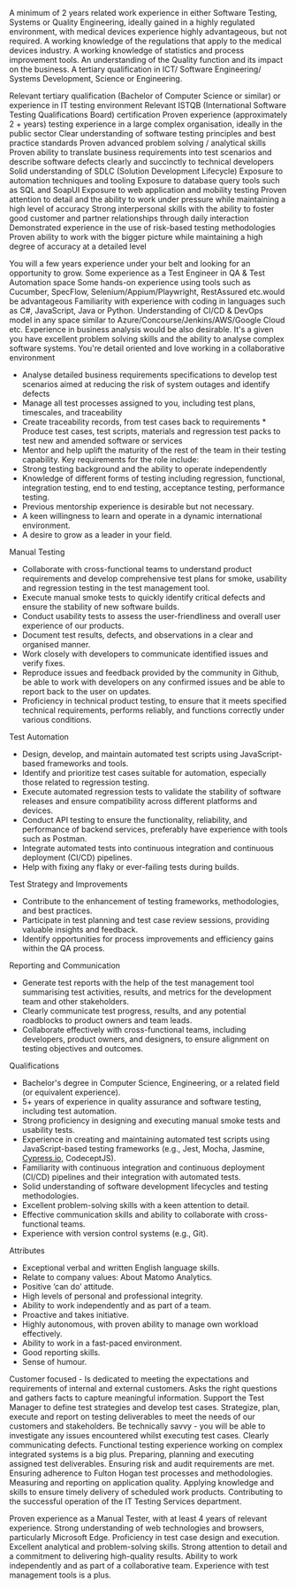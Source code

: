 A minimum of 2 years related work experience in either Software Testing, Systems or Quality Engineering, ideally gained in a highly regulated environment, with medical devices experience highly advantageous, but not required.
A working knowledge of the regulations that apply to the medical devices industry.
A working knowledge of statistics and process improvement tools.
An understanding of the Quality function and its impact on the business.
A tertiary qualification in ICT/ Software Engineering/ Systems Development, Science or Engineering.


Relevant tertiary qualification (Bachelor of Computer Science or similar) or experience in IT testing environment
Relevant ISTQB (International Software Testing Qualifications Board) certification
Proven experience (approximately 2 + years) testing experience in a large complex organisation, ideally in the public sector
Clear understanding of software testing principles and best practice standards
Proven advanced problem solving / analytical skills
Proven ability to translate business requirements into test scenarios and describe software defects clearly and succinctly to technical developers
Solid understanding of SDLC (Solution Development Lifecycle)
Exposure to automation techniques and tooling
Exposure to database query tools such as SQL and SoapUI
Exposure to web application and mobility testing
Proven attention to detail and the ability to work under pressure while maintaining a high level of accuracy
Strong interpersonal skills with the ability to foster good customer and partner relationships through daily interaction
Demonstrated experience in the use of risk-based testing methodologies
Proven ability to work with the bigger picture while maintaining a high degree of accuracy at a detailed level


You will a few years experience under your belt and looking for an opportunity to grow.
Some experience as a Test Engineer in QA & Test Automation space
Some hands-on experience using tools such as Cucumber, SpecFlow, Selenium/Appium/Playwright, RestAssured etc.would be advantageous
Familiarity with experience with coding in languages such as C#, JavaScript, Java or Python.
Understanding of CI/CD & DevOps model in any space similar to Azure/Concourse/Jenkins/AWS/Google Cloud etc.
Experience in business analysis would be also desirable.
It's a given you have excellent problem solving skills and the ability to analyse complex software systems.
You're detail oriented and love working in a collaborative environment


* Analyse detailed business requirements specifications to develop test scenarios aimed at reducing the risk of system outages and identify defects
* Manage all test processes assigned to you, including test plans, timescales, and traceability
* Create traceability records, from test cases back to requirements * Produce test cases, test scripts, materials and regression test packs to test new and amended software or services
* Mentor and help uplift the maturity of the rest of the team in their testing capability.
Key requirements for the role include:
* Strong testing background and the ability to operate independently
* Knowledge of different forms of testing including regression, functional, integration testing, end to end testing, acceptance testing, performance testing.
* Previous mentorship experience is desirable but not necessary.
* A keen willingness to learn and operate in a dynamic international environment.
* A desire to grow as a leader in your field.


Manual Testing
- Collaborate with cross-functional teams to understand product requirements and develop comprehensive test plans for smoke, usability and regression testing in the test management tool.
- Execute manual smoke tests to quickly identify critical defects and ensure the stability of new software builds.
- Conduct usability tests to assess the user-friendliness and overall user experience of our products.
- Document test results, defects, and observations in a clear and organised manner.
- Work closely with developers to communicate identified issues and verify fixes.
- Reproduce issues and feedback provided by the community in Github, be able to work with developers on any confirmed issues and be able to report back to the user on updates.
- Proficiency in technical product testing, to ensure that it meets specified technical requirements, performs reliably, and functions correctly under various conditions.

Test Automation
- Design, develop, and maintain automated test scripts using JavaScript-based frameworks and tools. 
- Identify and prioritize test cases suitable for automation, especially those related to regression testing.
- Execute automated regression tests to validate the stability of software releases and ensure compatibility across different platforms and devices.
- Conduct API testing to ensure the functionality, reliability, and performance of backend services, preferably have experience with tools such as Postman.
- Integrate automated tests into continuous integration and continuous deployment (CI/CD) pipelines.
- Help with fixing any flaky or ever-failing tests during builds.

Test Strategy and Improvements
- Contribute to the enhancement of testing frameworks, methodologies, and best practices.
- Participate in test planning and test case review sessions, providing valuable insights and feedback.
- Identify opportunities for process improvements and efficiency gains within the QA process.

Reporting and Communication
- Generate test reports with the help of the test management tool summarising test activities, results, and metrics for the development team and other stakeholders.
- Clearly communicate test progress, results, and any potential roadblocks to product owners and team leads.
- Collaborate effectively with cross-functional teams, including developers, product owners, and designers, to ensure alignment on testing objectives and outcomes.

Qualifications
- Bachelor's degree in Computer Science, Engineering, or a related field (or equivalent experience).
- 5+ years of experience in quality assurance and software testing, including test automation.
- Strong proficiency in designing and executing manual smoke tests and usability tests.
- Experience in creating and maintaining automated test scripts using JavaScript-based testing frameworks (e.g., Jest, Mocha, Jasmine, [Cypress.io](http://cypress.io/ "http://cypress.io/"), CodeceptJS).
- Familiarity with continuous integration and continuous deployment (CI/CD) pipelines and their integration with automated tests.
- Solid understanding of software development lifecycles and testing methodologies.
- Excellent problem-solving skills with a keen attention to detail.
- Effective communication skills and ability to collaborate with cross-functional teams.
- Experience with version control systems (e.g., Git).

Attributes
- Exceptional verbal and written English language skills.
- Relate to company values: About Matomo Analytics.
- Positive ‘can do’ attitude.
- High levels of personal and professional integrity.
- Ability to work independently and as part of a team.
- Proactive and takes initiative.
- Highly autonomous, with proven ability to manage own workload effectively.
- Ability to work in a fast-paced environment.
- Good reporting skills.
- Sense of humour.



Customer focused - Is dedicated to meeting the expectations and requirements of internal and external customers. Asks the right questions and gathers facts to capture meaningful information.
Support the Test Manager to define test strategies and develop test cases.
Strategize, plan, execute and report on testing deliverables to meet the needs of our customers and stakeholders.
Be technically savvy - you will be able to investigate any issues encountered whilst executing test cases.
Clearly communicating defects.
Functional testing experience working on complex integrated systems is a big plus.
Preparing, planning and executing assigned test deliverables.
Ensuring risk and audit requirements are met.
Ensuring adherence to Fulton Hogan test processes and methodologies.
Measuring and reporting on application quality.
Applying knowledge and skills to ensure timely delivery of scheduled work products.
Contributing to the successful operation of the IT Testing Services department.


Proven experience as a Manual Tester, with at least 4 years of relevant experience.
Strong understanding of web technologies and browsers, particularly Microsoft Edge.
Proficiency in test case design and execution.
Excellent analytical and problem-solving skills.
Strong attention to detail and a commitment to delivering high-quality results.
Ability to work independently and as part of a collaborative team.
Experience with test management tools is a plus.